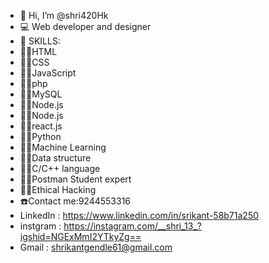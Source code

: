 - 👋 Hi, I’m @shri420Hk
- 💻 Web developer and designer
- 🏫 SKILLS:
- 🧑‍🎓HTML
- 🧑‍🎓CSS
- 🧑‍🎓JavaScript
- 🧑‍🎓php
- 🧑‍🎓MySQL
- 🧑‍🎓Node.js
- 🧑‍🎓Node.js
- 🧑‍🎓react.js
- 🧑‍🎓Python
- 🧑‍🎓Machine Learning
- 🧑‍🎓Data structure
- 🧑‍🎓C/C++ language
- 🧑‍🎓Postman Student expert
- 🧑‍🎓Ethical Hacking
- ☎️Contact me:9244553316
- LinkedIn : https://www.linkedin.com/in/srikant-58b71a250
- instgram : https://instagram.com/__shri_13_?igshid=NGExMmI2YTkyZg==
- Gmail : shrikantgendle61@gmail.com
